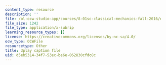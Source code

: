```yaml
---
content_type: resource
description: ''
file: /ol-ocw-studio-app/courses/8-01sc-classical-mechanics-fall-2016/d5eb531434f753ecbe6e062830cfdc8c_D2lW7o32fzk.vtt
file_size: 1242
file_type: application/x-subrip
learning_resource_types: []
license: https://creativecommons.org/licenses/by-nc-sa/4.0/
ocw_type: OCWFile
resourcetype: Other
title: 3play caption file
uid: d5eb5314-34f7-53ec-be6e-062830cfdc8c
---
```

